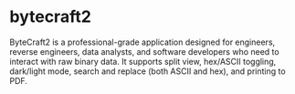 # bytecraft2
ByteCraft2 is a professional-grade application designed for engineers, reverse engineers, data analysts, and software developers who need to interact with raw binary data. It supports split view, hex/ASCII toggling, dark/light mode, search and replace (both ASCII and hex), and printing to PDF.
